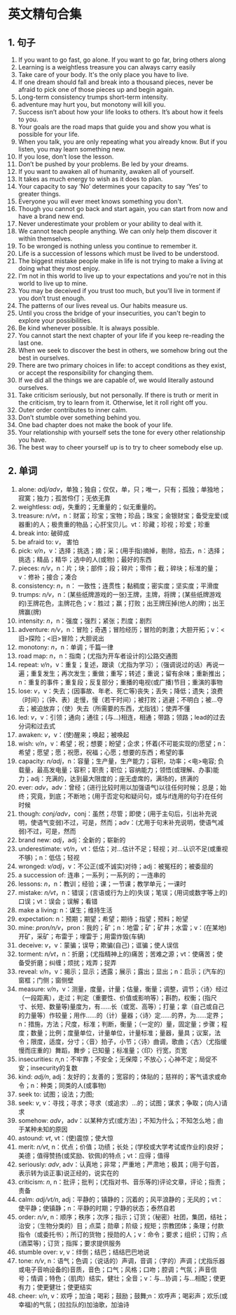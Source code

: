 # 英文精句合集

## 1. 句子
1. If you want to go fast, go alone. If you want to go far, bring others along
2. Learning is a weightless treasure you can always carry easily
3. Take care of your body. It's the only place you have to live.
4. If one dream should fall and break into a thousand pieces, never be afraid to pick one of those pieces up and begin again.
5. Long-term consistency trumps short-term intensity. 
6. adventure may hurt you, but monotony will kill you.
7. Success isn’t about how your life looks to others. It’s about how it feels to you.
8. Your goals are the road maps that guide you and show you what is possible for your life.
9. When you talk, you are only repeating what you already know. But if you listen, you may learn something new.
10. If you lose, don't lose the lesson. 
11. Don’t be pushed by your problems. Be led by your dreams.
12. If you want to awaken all of humanity, awaken all of yourself.
13. It takes as much energy to wish as it does to plan.
14. Your capacity to say ‘No’ determines your capacity to say ‘Yes’ to greater things.
15. Everyone you will ever meet knows something you don't.
16. Though you cannot go back and start again, you can start from now and have a brand new end.
17. Never underestimate your problem or your ability to deal with it.
18. We cannot teach people anything. We can only help them discover it within themselves.
19. To be wronged is nothing unless you continue to remember it.
20. Life is a succession of lessons which must be lived to be understood.
21. The biggest mistake people make in life is not trying to make a living at doing what they most enjoy.
22. I'm not in this world to live up to your expectations and you're not in this world to live up to mine.
23. You may be deceived if you trust too much, but you’ll live in torment if you don’t trust enough.
24. The patterns of our lives reveal us. Our habits measure us.
25. Until you cross the bridge of your insecurities, you can't begin to explore your possibilities.
26. Be kind whenever possible. It is always possible.
27. You cannot start the next chapter of your life if you keep re-reading the last one.
28. When we seek to discover the best in others, we somehow bring out the best in ourselves.
29. There are two primary choices in life: to accept conditions as they exist, or accept the responsibility for changing them.
30. If we did all the things we are capable of, we would literally astound ourselves.
31. Take criticism seriously, but not personally. If there is truth or merit in the criticism, try to learn from it. Otherwise, let it roll right off you.
32. Outer order contributes to inner calm.
33. Don’t stumble over something behind you.
34. One bad chapter does not make the book of your life.
35. Your relationship with yourself sets the tone for every other relationship you have.
36. The best way to cheer yourself up is to try to cheer somebody else up.

## 2. 单词
1. alone: *adj/adv*，单独；独自；仅仅，单，只；唯一，只有；孤独；单独地；寂寞；独力；孤苦伶仃；无依无靠
2. weightless: *adj*，失重的；无重量的；似无重量的。
3. treasure: *n/vt*，n：财富；珍宝；宝物；珍品；珠宝；金银财宝；备受宠爱(或器重)的人；极贵重的物品；心肝宝贝儿。vt：珍藏；珍视；珍爱；珍重
4. break into: 破碎成
4. be afraid to: *v*， 害怕
5. pick: *v/n*，v：选择；挑选；摘；采；(用手指)摘掉，剔除，掐去，n：选择；挑选；精品；精华；选中的人(或物)；最好的东西
6. pieces: *n/v*，n：片；块；部件；段；碎片；零件；截；碎块；标准的量；v：修补；接合；凑合
7. consistency: *n*，n： 一致性；连贯性；黏稠度；密实度；坚实度；平滑度
8. trumps: *n/v*，n：(某些纸牌游戏的一张)王牌，主牌，将牌；(某些纸牌游戏的)王牌花色，主牌花色；v：胜过；赢；打败；出王牌压掉(他人的牌)；出王牌赢(牌)
9. intensity: *n*，n：强度；强烈；紧张；烈度；剧烈
10. adventure: *n/v*，n：冒险；奇遇；冒险经历；冒险的刺激；大胆开拓；v：<旧>探险；<旧>冒险；大胆说出
11. monotony: *n*，n：单调；千篇一律
12. road map: *n*，n：指南；(尤指为开车者设计的)公路交通图
13. repeat: *v/n*，v：重复；复述，跟读（尤指为学习）；（强调说过的话）再说一遍；重复发生；再次发生；重做；重写；转述；重说；留有余味；重新推出；n：重复的事件；重复段；反复部分；重播的电视(或广播)节目；重演的事物
14. lose: *v*，v：失去；(因事故、年老、死亡等)丧失；丢失；降低；遗失；浪费（时间）；（钟、表）走慢，慢（若干时间）；被打败；逃避；不明白；被…夺去；被迫放弃；（使）失去（所需要的东西，尤指钱）；使弄不懂
15. led: *v*，v：引领；通向；通往；(与…)相连，相通；带路；领路；lead的过去分词和过去式
16. awaken: *v*，v：(使)醒来；唤起；被唤起
17. wish: *v/n*，v：希望；祝；想要；盼望；企求；怀着(不可能实现的)愿望；n：希望；愿望；愿；祝愿，祝福；心愿；想要的东西；希望的事
18. capacity: *n/adj*，n：容量；生产量，生产能力；容积，功率；<电>电容; 负载量，最高发电量；容积；职责；职位；容纳能力；领悟(或理解、办事)能力；adj：充满的，达到最大限度的；座无虚席的，满场的，挤满的
19. ever: *adv*，adv：曾经；(进行比较时用以加强语气)以往任何时候；总是；始终；究竟，到底；不断地；(用于否定句和疑问句，或与if连用的句子)在任何时候
20. though: *conj/adv*，conj：虽然；尽管；即使；(用于主句后，引出补充说明，使语气变弱)不过，可是，然而；adv：(尤用于句末补充说明，使语气减弱)不过，可是，然而
21. brand new: *adj*，adj：全新的；崭新的
22. underestimate: *vt/n*，vt：低估；对…估计不足；轻视；对…认识不足(或重视不够)；n：低估；轻视
23. wronged: *v/adj*，v：不公正(或不诚实)对待；adj：被冤枉的；被委屈的
24. a succession of: 连串；一系列；一系列的；一连串的
25. lessons: *n*，n：教训；经验；课；一节课；教学单元；一课时
26. mistake: *n/vt*，n：错误；(言语或行为上的)失误；笔误；(用词或数字等上的)口误；vt：误会；误解；看错
27. make a living: n：谋生；维持生活
28. expectation: n：预期；期望；希望；期待；指望；预料；盼望
29. mine: *pron/n/v*，pron：我的；矿；n：地雷；矿；矿井；水雷；v：(在某地)开矿，采矿；布雷于；埋雷于；用雷炸毁(车辆)
30. deceive: *v*，v：蒙骗；误导；欺骗(自己)；诓骗；使人误信
31. torment: *n/vt*，n：折磨；(尤指精神上的)痛苦；苦难之源；vt：使痛苦；使备受折磨；纠缠；烦扰；戏弄；捉弄
32. reveal: *v/n*，v：揭示；显示；透露；展示；露出；显出；n：启示；(汽车的)窗框；门侧；窗侧壁
33. measure: *v/n*，v：测量，度量，计量；估量，衡量；调整，调节；〈诗〉经过（一段距离），走过；判定（重要性、价值或影响等）；斟酌，权衡；(指尺寸、长短、数量等)量度为，有……长（或宽、高等）；打量；拿（自己或自己的力量等）作较量；用作……的（计）量器；〈诗〉定……的界，为……定界；n：措施，方法；尺度，标准；判断，衡量；（一定的）量，固定量；步骤；程度；数量；比例；度量单位，计量单位，计量标准；量器，量具；议案，法令；限度，适度，分寸；〈音〉拍子，小节；〈诗〉曲调，歌曲；〈古〉（尤指缓慢而庄重的）舞蹈，舞步；已知量；标准量；〈印〉行宽，页宽
34. insecurities: *n*,n：不牢靠；不安全；无保障；不放心；心神不定；局促不安；insecurity的复数
35. kind: *adj/n*, adj：友好的；友善的；宽容的；体贴的；慈祥的；客气请求或命令；n：种类；同类的人(或事物)
36. seek to: 试图；设法；力图;
37. seek: *v*, v：寻找；寻求；寻求（或追求）…的；试图；谋求；争取；(向人)请求
38. somehow: *adv*，adv：以某种方式(或方法)；不知为什么；不知怎么地；由于某种未知的原因
39. astound: *vt*, vt：(使)震惊；使大惊
40. merit: *n/vt*, n：优点；价值；功绩；长处；(学校或大学考试或作业的)良好；美德；值得赞扬(或奖励、钦佩)的特点；vt：应得；值得
41. seriously: *adv*, adv：认真地；非常；严重地；严肃地；极其；(用于句首，表示转为谈正事)说正经的，说实在的
42. criticism: *n*, n：批评；批判；(尤指对书、音乐等的)评论文章，评论；指责；责备
43. calm: *adj/vt/n*, adj：平静的；镇静的；沉着的；风平浪静的；无风的；vt：使平静；使镇静；n：平静的时期；宁静的状态；泰然自若
44. order: *n/v*, n：顺序；秩序；次序；指示；订货；（秘密）社团，集团，结社；治安；（生物分类的）目；点菜；勋章；阶级；规矩；宗教团体；条理；付款指令（或委托书）；所订的货物；授勋的人；v：命令；要求；组织；订购；点(酒菜等)；订货；指挥；要求提供服务 
45. stumble over: *v*, v：绊倒；结巴；结结巴巴地说
46. tone: *n/v*, n：语气；色调；（说话的）声调，音调；（字的）声调；(尤指乐器或电子音响设备的)音质，音色；口气；风格；口吻；腔调；气氛；声音信号；情调；特色；（肌肉）结实，健壮；全音；v：与…协调；与…相配；使更有力；使更健壮；使更结实
47. cheer: *v/n*, v：欢呼；加油；喝彩；鼓励；鼓舞;n：欢呼声；喝彩声；欢乐(或幸福)的气氛；(拉拉队的)加油歌，加油诗